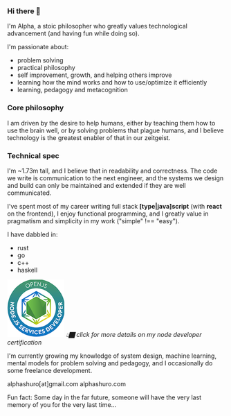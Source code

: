 ### Hi there 👋

I'm Alpha, a stoic philosopher who greatly values technological advancement (and having fun while doing so).

I'm passionate about:
- problem solving
- practical philosophy
- self improvement, growth, and helping others improve
- learning how the mind works and how to use/optimize it efficiently
- learning, pedagogy and metacognition

### Core philosophy

I am driven by the desire to help humans, either by teaching them how to use the brain well, or by solving problems that plague humans, and I believe technology is the greatest enabler of that in our zeitgeist.

### Technical spec

I'm ~1.73m tall, and I believe that in readability and correctness. The code we write is communication to the next engineer, and the systems we design and build can only be maintained and extended if they are well communicated.

I've spent most of my career writing full stack **[type|java]script** (with **react** on the frontend), I enjoy functional programming, and I greatly value in pragmatism and simplicity in my work ("simple" !== "easy").

I have dabbled in:
- rust
- go
- c++
- haskell

[![](jsnsd-openjs-node-js-services-developer.png)](https://www.youracclaim.com/badges/b3f92720-7d39-43f7-99c5-106680137a30/public_url)
*👆🏿 click for more details on my node developer certification*

I'm currently growing my knowledge of system design, machine learning, mental models for problem solving and pedagogy, and I occasionally do some freelance development.

alphashuro[at]gmail.com
alphashuro.com

Fun fact: Some day in the far future, someone will have the very last memory of you for the very last time...

<!--
**alphashuro/alphashuro** is a ✨ _special_ ✨ repository because its `README.md` (this file) appears on your GitHub profile.

Here are some ideas to get you started:

- 🔭 I’m currently working on ...
- 🌱 I’m currently learning ...
- 👯 I’m looking to collaborate on ...
- 🤔 I’m looking for help with ...
- 💬 Ask me about ...
- 📫 How to reach me: ...
- 😄 Pronouns: ...
- ⚡ Fun fact: ...
-->
